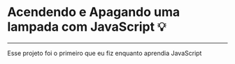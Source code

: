 # Acendendo e Apagando uma lampada com JavaScript 💡
---
Esse projeto foi o primeiro que eu fiz enquanto aprendia JavaScript
 
